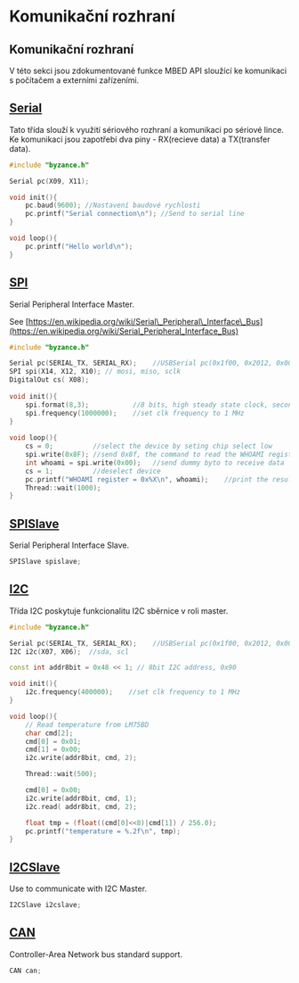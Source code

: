 # Komunikační rozhraní

## Komunikační rozhraní

V této sekci jsou zdokumentované funkce MBED API sloužící ke komunikaci s počítačem a externími zařízeními.

## [Serial](https://os.mbed.com/docs/latest/reference/serial.html)

Tato třída slouží k využití sériového rozhraní a komunikaci po sériové lince. Ke komunikaci jsou zapotřebí dva piny - RX\(recieve data\) a TX\(transfer data\).

```cpp
#include "byzance.h"

Serial pc(X09, X11);

void init(){
    pc.baud(9600); //Nastavení baudové rychlosti
    pc.printf("Serial connection\n"); //Send to serial line
}

void loop(){
    pc.printf("Hello world\n");
}
```

## [SPI](https://os.mbed.com/docs/latest/reference/spi.html)

Serial Peripheral Interface Master.

See [https://en.wikipedia.org/wiki/Serial\_Peripheral\_Interface\_Bus](https://en.wikipedia.org/wiki/Serial_Peripheral_Interface_Bus)

```cpp
#include "byzance.h"

Serial pc(SERIAL_TX, SERIAL_RX);	//USBSerial pc(0x1f00, 0x2012, 0x0001, false); //
SPI spi(X14, X12, X10); // mosi, miso, sclk
DigitalOut cs( X08);
​
void init(){
    spi.format(8,3);           //8 bits, high steady state clock, second edge capture
    spi.frequency(1000000);    //set clk frequency to 1 MHz
}
​
void loop(){     
    cs = 0;          //select the device by seting chip select low
    spi.write(0x8F); //send 0x8f, the command to read the WHOAMI register
    int whoami = spi.write(0x00);   //send dummy byto to receive data
    cs = 1;          //deselect device
    pc.printf("WHOAMI register = 0x%X\n", whoami);    //print the result
    Thread::wait(1000);
}
```

## [SPISlave](https://os.mbed.com/docs/latest/reference/spislave.html)

Serial Peripheral Interface Slave.

```cpp
SPISlave spislave;
```

## [I2C](https://os.mbed.com/docs/latest/reference/i2c.html)

Třída I2C poskytuje funkcionalitu I2C sběrnice v roli master. 

```cpp
#include "byzance.h"

Serial pc(SERIAL_TX, SERIAL_RX);	//USBSerial pc(0x1f00, 0x2012, 0x0001, false); //
I2C i2c(X07, X06);	//sda, scl

const int addr8bit = 0x48 << 1; // 8bit I2C address, 0x90

void init(){
    i2c.frequency(400000);    //set clk frequency to 1 MHz
}

void loop(){
	// Read temperature from LM75BD
	char cmd[2];
	cmd[0] = 0x01;
	cmd[1] = 0x00;
	i2c.write(addr8bit, cmd, 2);

	Thread::wait(500);

	cmd[0] = 0x00;
	i2c.write(addr8bit, cmd, 1);
	i2c.read( addr8bit, cmd, 2);

	float tmp = (float((cmd[0]<<8)|cmd[1]) / 256.0);
	pc.printf("temperature = %.2f\n", tmp);
}
```

## [I2CSlave](https://os.mbed.com/docs/latest/reference/i2cslave.html)

Use to communicate with I2C Master.

```cpp
I2CSlave i2cslave;
```

## [CAN](https://os.mbed.com/docs/latest/reference/can.html)

Controller-Area Network bus standard support.

```cpp
CAN can;
```

